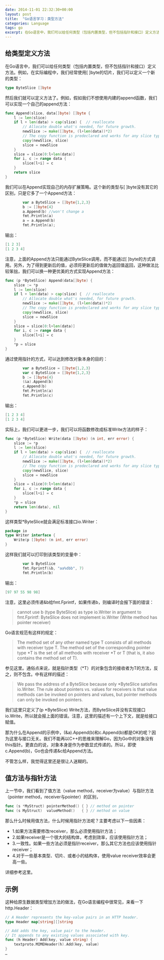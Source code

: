 ```yaml
---
date: 2014-11-01 22:32:30+00:00
layout: post
title:  "Go语言学习：类型方法"
categories: Language
tags: go
excerpt: 在Go语言中，我们可以给任何类型（包括内置类型，但不包括指针和接口）定义方法，这给了编程极大的灵活
---
```


给类型定义方法
------
在Go语言中，我们可以给任何类型（包括内置类型，但不包括指针和接口）定义方法。例如，在实际编程中，我们经常使用[ ]byte的切片，我们可以定义一个新的类型：

```go
type ByteSlice []byte
```
然后我们就可以定义方法了。例如，假如我们不想使用内建的append函数，我们可以实现一个自己的append方法：

```go
func Append(slice, data[]byte) []byte {
    l := len(slice)
    if l + len(data) > cap(slice) {  // reallocate
        // Allocate double what's needed, for future growth.
        newSlice := make([]byte, (l+len(data))*2)
        // The copy function is predeclared and works for any slice type.
        copy(newSlice, slice)
        slice = newSlice
    }
    slice = slice[0:l+len(data)]
    for i, c := range data {
        slice[l+i] = c
    }
    return slice
}
```
我们可以在Append实现自己的内存扩展策略。这个新的类型与[ ]byte没有其它的区别，只是它多了一个Append方法：

```go
        var a ByteSlice = []byte{1,2,3}
        b := []byte{4}
        a.Append(b) //won't change a
        fmt.Println(a)
        a = a.Append(b)
        fmt.Println(a);
```
输出：

```go
[1 2 3]
[1 2 3 4]
```
注意，上面的Append方法只能通过ByteSlice调用，而不能通过[ ]byte的方式调用。另外，为了得到更新后的值，必须将更新后的值做为返回值返回，这种做法比较笨拙，我们可以换一种更优美的方式实现Append方法：

```go
func (p *ByteSlice) Append(data[]byte) {
    slice := *p
    l := len(slice)
    if l + len(data) > cap(slice) {  // reallocate
        // Allocate double what's needed, for future growth.
        newSlice := make([]byte, (l+len(data))*2)
        // The copy function is predeclared and works for any slice type.
        copy(newSlice, slice)
        slice = newSlice
    }
    slice = slice[0:l+len(data)]
    for i, c := range data {
        slice[l+i] = c
    }
    *p = slice
}
```
通过使用指针的方式，可以达到修改对象本身的目的：

```go
        var a ByteSlice = []byte{1,2,3}
        var c ByteSlice = []byte{1,2,3}
        b := []byte{4}
        (&a).Append(b)
        c.Append(b)
        fmt.Println(a)
        fmt.Println(c)
```
输出：

```go
[1 2 3 4]
[1 2 3 4]
```
实际上，我们可以更进一步，我们可以将函数修改成标准Write方法的样子：

```go
func (p *ByteSlice) Write(data []byte) (n int, err error) {
    slice := *p
    l := len(slice)
    if l + len(data) > cap(slice) {  // reallocate
        // Allocate double what's needed, for future growth.
        newSlice := make([]byte, (l+len(data))*2)
        // The copy function is predeclared and works for any slice type.
        copy(newSlice, slice)
        slice = newSlice
    }
    slice = slice[0:l+len(data)]
    for i, c := range data {
        slice[l+i] = c
    }
    *p = slice
    return len(data), nil
}
```
这样类型*ByteSlice就会满足标准接口io.Writer：

```go
package io
type Writer interface {
	Write(p []byte) (n int, err error)
}
```
这样我们就可以打印到该类型的变量中：

```go
        var b ByteSlice
        fmt.Fprintf(&b, "aa%dbb", 7)
        fmt.Println(b)
```
输出：

```go
[97 97 55 98 98]
```
注意，这里必须传递&b给fmt.Fprintf，如果传递b，则编译时会报下面的错误：

> cannot use b (type ByteSlice) as type io.Writer in argument to fmt.Fprintf:
>	ByteSlice does not implement io.Writer (Write method has pointer receiver)

Go语言规范有这样的规定：

> The method set of any other named type T consists of all methods with receiver type T. The method set of the corresponding pointer type *T is the set of all methods with receiver *T or T (that is, it also contains the method set of T).

参见这里。通俗点来说，就是指针类型（*T）的对象包含的接收者为T的方法，反之，则不包含。<effective go>中有这样的描述：

> We pass the address of a ByteSlice because only *ByteSlice satisfies io.Writer. The rule about pointers vs. values for receivers is that value methods can be invoked on pointers and values, but pointer methods can only be invoked on pointers.

我们这里只定义了(p *ByteSlice) Write方法，而ByteSlice并没有实现接口io.Write，所以就会报上面的错误。注意，这里的描述有一个上下文，就是给接口赋值。

那为什么在Append的示例中，(&a).Append(b)和c.Append(b)都是OK的呢？因为这里与接口无关。我们不能再以C++的思维来理解Go，因为Go中的对象没有this指针。更直白的说，对象本身是作为参数显式传递的。所以，即使c.Append(b)，Go也会传递&c给Append方法。

不管怎么样，我觉得这里还是很让人迷糊的。

值方法与指针方法
------
上一节中，我们看到了值方法（value method，receiver为value）与指针方法（pointer method，receiver与pointer）的区别，

```go
func (s *MyStruct) pointerMethod() { } // method on pointer
func (s MyStruct)  valueMethod()   { } // method on value
```
那么什么时候用值方法，什么时候用指针方法呢？主要考虑以下一些因素：

  - 1.如果方法需要修改receiver，那么必须使用指针方法；
  - 2.如果receiver是一个很大的结构体，考虑到效率，应该使用指针方法；
  - 3.一致性。如果一些方法必须是指针receiver，那么其它方法也应该使用指针receiver；
  - 4.对于一些基本类型、切片、或者小的结构体，使用value receiver效率会更高一些。

详细参考这里。

示例
------
这种给原生数据类型增加方法的做法，在Go语言编程中很常见，来看一下http.Header：

```go
// A Header represents the key-value pairs in an HTTP header.
type Header map[string][]string

// Add adds the key, value pair to the header.
// It appends to any existing values associated with key.
func (h Header) Add(key, value string) {
    textproto.MIMEHeader(h).Add(key, value)
}
…
```
